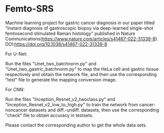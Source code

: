 # Femto-SRS
Machine learning project for gastric cancer diagnosis in our paper titled "Instant diagnosis of gastroscopic biopsy via deep-learned single-shot femtosecond stimulated Raman histology" published in Nature Communications(https://www.nature.com/articles/s41467-022-31339-8).
DOI:https://doi.org/10.1038/s41467-022-31339-8

For U-Net: 

Run the files "Unet_two_batchnorm.py" and "Unet_two_gastric_batchnorm.py" to map the HeLa cell and gastric tissue respectively and obtain the network file, and then use the corresponding "test" file to generate the mapping conversion image.

For CNN:

Run the files "Inception_Resnet_v2_twoclass.py" and "Inception_Resnet_v2_low_to_high.py" to train the network from cancer-noncancer datasets and diff.-undiff. datasets, then use the corresponding "check" file to obtain accuracy in testsets.

Please contact the corresponding author to get the whole data sets.
